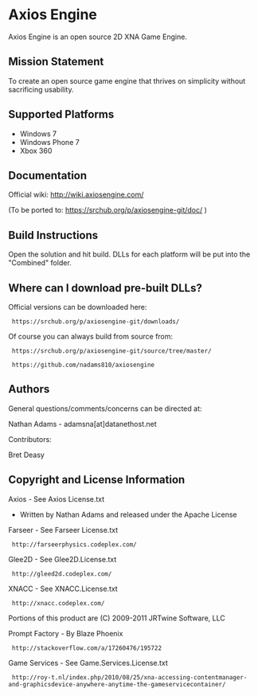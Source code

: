 Axios Engine
============

Axios Engine is an open source 2D XNA Game Engine.

Mission Statement
-----------------

To create an open source game engine that thrives on simplicity without sacrificing usability.

Supported Platforms
-------------------

- Windows 7
- Windows Phone 7
- Xbox 360

Documentation
-------------

Official wiki:
http://wiki.axiosengine.com/

(To be ported to: https://srchub.org/p/axiosengine-git/doc/ )

Build Instructions
------------------

Open the solution and hit build. DLLs for each platform will be put into the "Combined" folder.

Where can I download pre-built DLLs?
-------------------

Official versions can be downloaded here:

     https://srchub.org/p/axiosengine-git/downloads/
	
Of course you can always build from source from:

     https://srchub.org/p/axiosengine-git/source/tree/master/
	 
	 https://github.com/nadams810/axiosengine
	 
Authors
-------

General questions/comments/concerns can be directed at:

Nathan Adams - adamsna[at]datanethost.net

Contributors:

Bret Deasy
	 
Copyright and License Information
---------------------------------

Axios - See Axios License.txt
- Written by Nathan Adams and released under the Apache License

Farseer - See Farseer License.txt

     http://farseerphysics.codeplex.com/
	 
Glee2D - See Glee2D.License.txt

     http://gleed2d.codeplex.com/
	 
XNACC - See XNACC.License.txt

     http://xnacc.codeplex.com/
	 
Portions of this product are (C) 2009-2011 JRTwine Software, LLC

Prompt Factory - By Blaze Phoenix

	 http://stackoverflow.com/a/17260476/195722

Game Services - See Game.Services.License.txt

	 http://roy-t.nl/index.php/2010/08/25/xna-accessing-contentmanager-and-graphicsdevice-anywhere-anytime-the-gameservicecontainer/